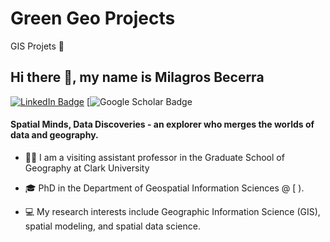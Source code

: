 # Green Geo Projects 
GIS Projets 🐯
## **Hi there 👋, my name is Milagros Becerra**

[![LinkedIn Badge](https://img.shields.io/badge/My-LinkedIn-blue)](https://www.linkedin.com/in/milagros-becerra-a85807106/)
[![Google Scholar Badge]( )

#### **Spatial Minds, Data Discoveries - an explorer who merges the worlds of data and geography.** 
+ 👩‍🏫 I am a visiting assistant professor in the Graduate School of Geography at Clark University
  
+ 🎓 PhD in the Department of Geospatial Information Sciences @ [ ). 

+ 💻 My research interests include Geographic Information Science (GIS), spatial modeling, and spatial data science.
